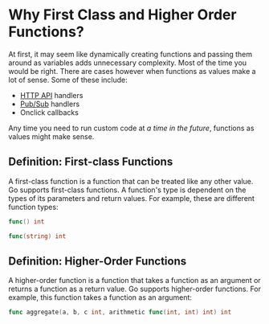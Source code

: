 # Why First Class and Higher Order Functions?

At first, it may seem like dynamically creating functions and passing them around as variables adds unnecessary complexity. Most of the time you would be right. There are cases however when functions as values make a lot of sense. Some of these include:

- [HTTP API](https://en.wikipedia.org/wiki/Web_API) handlers
- [Pub/Sub](https://en.wikipedia.org/wiki/Publish%E2%80%93subscribe_pattern) handlers
- Onclick callbacks

Any time you need to run custom code at *a time in the future*, functions as values might make sense.

## Definition: First-class Functions

A first-class function is a function that can be treated like any other value. Go supports first-class functions. A function's type is dependent on the types of its parameters and return values. For example, these are different function types:

```go
func() int
```

```go
func(string) int
```

## Definition: Higher-Order Functions

A higher-order function is a function that takes a function as an argument or returns a function as a return value. Go supports higher-order functions. For example, this function takes a function as an argument:

```go
func aggregate(a, b, c int, arithmetic func(int, int) int) int
```
